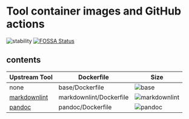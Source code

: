 # Tool container images and GitHub actions

![stability][active]
[![FOSSA Status](https://app.fossa.io/api/projects/git%2Bgithub.com%2Fphiloserf%2Factions.svg?type=shield)](https://app.fossa.io/projects/git%2Bgithub.com%2Fphiloserf%2Factions?ref=badge_shield)

## contents

| Upstream Tool  | Dockerfile              | Size                                |
| -------------- | ----------------------- | ----------------------------------- |
| none           | base/Dockerfile         | ![base][base_badge]                 |
| [markdownlint] | markdownlint/Dockerfile | ![markdownlint][markdownlint_badge] |
| [pandoc]       | pandoc/Dockerfile       | ![pandoc][pandoc_badge]             |

<!-- references -->

[active]: https://masterminds.github.io/stability/active.svg
[base_badge]: https://img.shields.io/badge/5.5%20MB-2%20Layers-blue
[markdownlint_badge]: https://images.microbadger.com/badges/image/philoserf/markdownlint.svg
[markdownlint]: https://github.com/DavidAnson/markdownlint
[pandoc_badge]: https://images.microbadger.com/badges/image/philoserf/pandoc.svg
[pandoc]: https://github.com/jgm/pandoc
